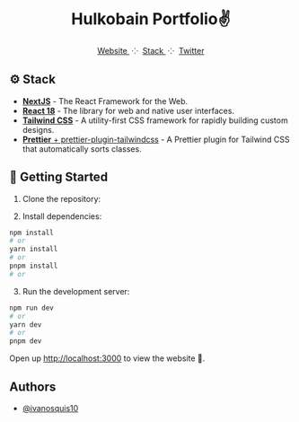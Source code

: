 <div align="center">

<h1>Hulkobain Portfolio✌️</h1>

<div align="center">
    <a href="https://portfolio-ivanosquis-iv.vercel.app/" target="_blank">
        Website
    </a>
    <span>&nbsp;⁘&nbsp;</span>
    <a href="#-stack">
        Stack
    </a>
    <span>&nbsp;⁘&nbsp;</span>
    <a href="https://twitter.com/ivanosquis13" target="_blank">
        Twitter
    </a>
</div>

</p>

</div>

## ⚙ Stack

- [**NextJS**](https://nextjs.org/) - The React Framework for the Web.
- [**React 18**](https://react.dev/) - The library for web and native user interfaces.
- [**Tailwind CSS**](https://tailwindcss.com/) - A utility-first CSS framework for rapidly building custom designs.
- [**Prettier** + prettier-plugin-tailwindcss](https://github.com/tailwindlabs/prettier-plugin-tailwindcss) - A Prettier plugin for Tailwind CSS that automatically sorts classes.

## 🚀 Getting Started

1. Clone the repository:

2. Install dependencies:

```bash
npm install
# or
yarn install
# or
pnpm install
# or
```

3. Run the development server:

```bash
npm run dev
# or
yarn dev
# or
pnpm dev
```

Open up [http://localhost:3000](http://localhost:3000) to view the website 🚀.

## Authors

- [@ivanosquis10](https://www.github.com/ivanosquis10)

